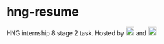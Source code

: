 # hng-resume

HNG internship 8 stage 2 task. Hosted by [<img src="https://zuri.team/img/zuri-logo-full.svg" height="20"/>](https://zuri.team) and [<img src="https://ingressive.org/wp-content/uploads/2020/05/I4G-Logo-Color-Cropped.png"  height="20"/>](https://ingressive.org)
